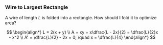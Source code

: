 ### Wire to Largest Rectangle

A wire of length $L$ is folded into a rectangle. How should I fold it to optimize area?

$$
    \begin{align*}
        L = 2(x + y) \\
        A = xy = x\dfrac{L - 2x}{2} = \dfrac{L}{2}x - x^2 \\
        A' = \dfrac{L}{2} - 2x = 0, \quad x = \dfrac{L}{4}
    \end{align*}
$$